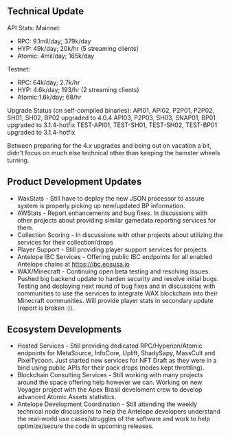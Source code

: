 ## Technical Update 
API Stats:
Mainnet:
- RPC: 9.1mil/day; 379k/day
- HYP: 49k/day; 20k/hr (5 streaming clients)
- Atomic: 4mil/day; 165k/day

Testnet:
- RPC: 64k/day; 2.7k/hr
- HYP: 4.6k/day; 193/hr (2 streaming clients)
- Atomic:1.6k/day; 68/hr

Upgrade Status (on self-compiled binaries):
API01, API02, P2P01, P2P02, SH01, SH02, BP02 upgraded to 4.0.4
API03, P2P03, SH03, SNAP01, BP01 upgraded to 3.1.4-hotfix
TEST-API01, TEST-SH01, TEST-SH02, TEST-BP01 upgraded to 3.1.4-hotfix

Between preparing for the 4.x upgrades and being out on vacation a bit, didn't focus on much else technical other than keeping the hamster wheels turning.

## Product Development Updates 
- WaxStats - Still have to deploy the new JSON processor to assure system is properly picking up new/updated BP information.
- AWStats - Report enhancements and bug fixes.  In discussions with other projects about providing similar gamedata reporting services for them.
- Collection Scoring - In discussions with other projects about utilizing the services for their collection/drops
- Player Support - Still providing player support services for projects
- Antelope IBC Services - Offering public IBC endpoints for all enabled Antelope chains at https://ibc.eosusa.io
- WAX/Minecraft - Continuing open beta testing and resolving issues.  Pushed big backend update to harden security and resolve initial bugs.  Testing and deploying next round of bug fixes and in discussions with communities to use the services to integrate WAX blockchain into their Minecraft communities.  Will provide player stats in secondary update (report is broken :)).

## Ecosystem Developments 
- Hosted Services - Still providing dedicated RPC/Hyperion/Atomic endpoints for MetaSource, InfoCore, Uplift, ShadySapy, MassCult and PixelTycoon.  Just started new services for NFT Draft as they were in a bind using public APIs for their pack drops (nodes kept throttling).
- Blockchain Consulting Services - Still working with many projects around the space offering help however we can.  Working on new Voyager project with the Apex Brasil develoment crew to develop advanced Atomic Assets statistics.
- Antelope Development Coordination - Still attending the weekly technical node discussions to help the Antelope developers understand the real-world use cases/struggles of the software and work to help optimize/secure the code in upcoming releases.
